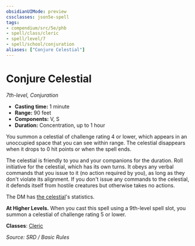 ```yaml
---
obsidianUIMode: preview
cssclasses: json5e-spell
tags:
- compendium/src/5e/phb
- spell/class/cleric
- spell/level/7
- spell/school/conjuration
aliases: ["Conjure Celestial"]
---
```

# Conjure Celestial
*7th-level, Conjuration*  

- **Casting time:** 1 minute
- **Range:** 90 feet
- **Components:** V, S
- **Duration:** Concentration, up to 1 hour

You summon a celestial of challenge rating 4 or lower, which appears in an unoccupied space that you can see within range. The celestial disappears when it drops to 0 hit points or when the spell ends.

The celestial is friendly to you and your companions for the duration. Roll initiative for the celestial, which has its own turns. It obeys any verbal commands that you issue to it (no action required by you), as long as they don't violate its alignment. If you don't issue any commands to the celestial, it defends itself from hostile creatures but otherwise takes no actions.

The DM has [the celestial](couatl.md)'s statistics.

**At Higher Levels.** When you cast this spell using a 9th-level spell slot, you summon a celestial of challenge rating 5 or lower.

**Classes**: [Cleric](cleric.md)

*Source: SRD / Basic Rules*